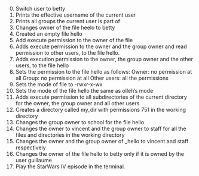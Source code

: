 0. Switch user to betty
1. Prints the effective username of the current user
2. Prints all groups the current user is part of
3. Changes owner of the file heelo to betty
4. Created an empty file hello
5. Add execute permission to the owner of the file
6. Adds execute permission to the owner and the group owner and read permission to    other users, to the file hello.
7. Adds execution permission to the owner, the group owner and the other users, to the file hello
8. Sets the permission to the file hello as follows:
Owner: no permission at all
Group: no permission at all
Other users: all the permissions
9. Sets the mode of file to -rwxr-x-wx
10. Sets the mode of the file hello the same as olleh’s mode
11. Adds execute permission to all subdirectories of the current directory for the owner, the group owner and all other users
12. Creates a directory called my_dir with permissions 751 in the working directory
13. Changes the group owner to school for the file hello
14. Changes the owner to vincent and the group owner to staff for all the files and directories in the working directory
15. Changes the owner and the group owner of _hello to vincent and staff respectively
16. Changes the owner of the file hello to betty only if it is owned by the user guillaume
17. Play the StarWars IV episode in the terminal.